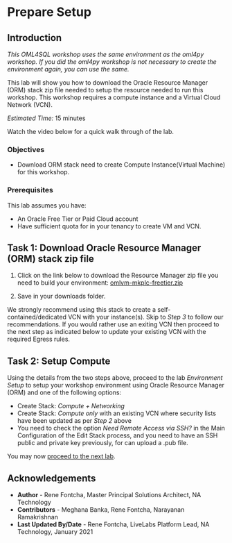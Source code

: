 # Prepare Setup

## Introduction

*This OML4SQL workshop uses the same environment as the oml4py workshop. If you did the oml4py workshop is not necessary to create the environment again, you can use the same.*

This lab will show you how to download the Oracle Resource Manager (ORM) stack zip file needed to setup the resource needed to run this workshop. This workshop requires a compute instance and a Virtual Cloud Network (VCN).

*Estimated Time:* 15 minutes

Watch the video below for a quick walk through of the lab.

[](youtube:HI9iczwKwJ4)

### Objectives
-   Download ORM stack need to create Compute Instance(Virtual Machine) for this workshop.


### Prerequisites
This lab assumes you have:
- An Oracle Free Tier or Paid Cloud account
- Have sufficient quota for in your tenancy to create VM and VCN.

## Task 1: Download Oracle Resource Manager (ORM) stack zip file
1.  Click on the link below to download the Resource Manager zip file you need to build your environment: [omlvm-mkplc-freetier.zip](https://objectstorage.us-ashburn-1.oraclecloud.com/p/sDX34HYvxdv1GjdCplfdYt-HSj9NBe4rjsXgltW0Ax5VPGmhSlGBpqm3wVVvhFxR/n/oraclepartnersas/b/omlvm-mkplc-freetier/o/omlvm-mkplc-freetier.zip)

2.  Save in your downloads folder.

We strongly recommend using this stack to create a self-contained/dedicated VCN with your instance(s). Skip to *Step 3* to follow our recommendations. If you would rather use an exiting VCN then proceed to the next step as indicated below to update your existing VCN with the required Egress rules.

## Task 2: Setup Compute   
Using the details from the two steps above, proceed to the lab *Environment Setup* to setup your workshop environment using Oracle Resource Manager (ORM) and one of the following options:
  -  Create Stack:  *Compute + Networking*
  -  Create Stack:  *Compute only* with an existing VCN where security lists have been updated as per *Step 2* above
  -  You need to check the option *Need Remote Access via SSH?* in the Main Configuration of the Edit Stack process, and you need to have an SSH public and private key previously, for can upload a .pub file.  

You may now [proceed to the next lab](#next).

## Acknowledgements

* **Author** - Rene Fontcha, Master Principal Solutions Architect, NA Technology
* **Contributors** - Meghana Banka, Rene Fontcha, Narayanan Ramakrishnan
* **Last Updated By/Date** - Rene Fontcha, LiveLabs Platform Lead, NA Technology, January 2021
